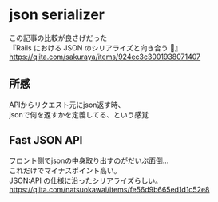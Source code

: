 # json serializer
この記事の比較が良さげだった  
『Rails における JSON のシリアライズと向き合う 🦜』  
https://qiita.com/sakuraya/items/924ec3c3001938071407

## 所感
APIからリクエスト元にjson返す時、  
jsonで何を返すかを定義してる、という感覚

## Fast JSON API
フロント側でjsonの中身取り出すのがだいぶ面倒...  
これだけでマイナスポイント高い。  
JSON:API の仕様に沿ったシリアライズらしい。  
https://qiita.com/natsuokawai/items/fe56d9b665ed1d1c52e8